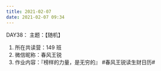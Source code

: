 ```yaml
---
title: 2021-02-07
date: 2021-02-07 09:34
---
```


DAY38：
主题：【随机】

1. 所在共读营：149 班
2. 微信昵称：春风王锐
3. 作业内容：『榜样的力量，是无穷的』
#春风王锐读生财日历#